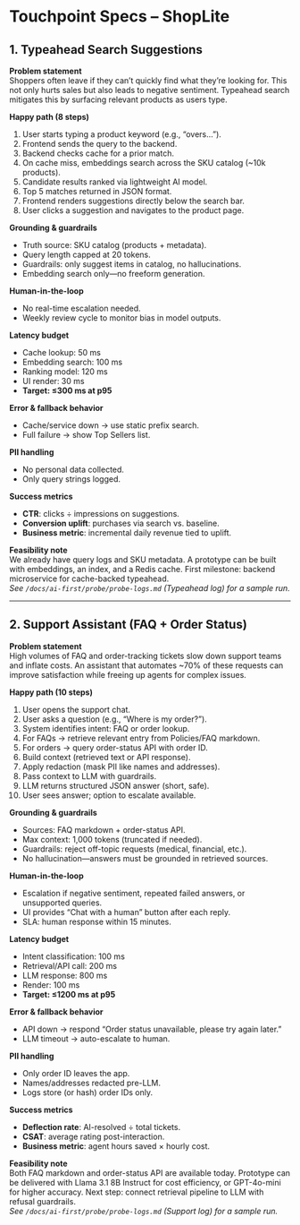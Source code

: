 # Touchpoint Specs – ShopLite

## 1. Typeahead Search Suggestions

**Problem statement**  
Shoppers often leave if they can’t quickly find what they’re looking for. This not only hurts sales but also leads to negative sentiment. Typeahead search mitigates this by surfacing relevant products as users type.  

**Happy path (8 steps)**  
1. User starts typing a product keyword (e.g., “overs...”).  
2. Frontend sends the query to the backend.  
3. Backend checks cache for a prior match.  
4. On cache miss, embeddings search across the SKU catalog (~10k products).  
5. Candidate results ranked via lightweight AI model.  
6. Top 5 matches returned in JSON format.  
7. Frontend renders suggestions directly below the search bar.  
8. User clicks a suggestion and navigates to the product page.  

**Grounding & guardrails**  
- Truth source: SKU catalog (products + metadata).  
- Query length capped at 20 tokens.  
- Guardrails: only suggest items in catalog, no hallucinations.  
- Embedding search only—no freeform generation.  

**Human-in-the-loop**  
- No real-time escalation needed.  
- Weekly review cycle to monitor bias in model outputs.  

**Latency budget**  
- Cache lookup: 50 ms  
- Embedding search: 100 ms  
- Ranking model: 120 ms  
- UI render: 30 ms  
- **Target: ≤300 ms at p95**  

**Error & fallback behavior**  
- Cache/service down → use static prefix search.  
- Full failure → show Top Sellers list.  

**PII handling**  
- No personal data collected.  
- Only query strings logged.  

**Success metrics**  
- **CTR**: clicks ÷ impressions on suggestions.  
- **Conversion uplift**: purchases via search vs. baseline.  
- **Business metric**: incremental daily revenue tied to uplift.  

**Feasibility note**  
We already have query logs and SKU metadata. A prototype can be built with embeddings, an index, and a Redis cache. First milestone: backend microservice for cache-backed typeahead.<br>
*See `/docs/ai-first/probe/probe-logs.md` (Typeahead log) for a sample run.*  

---

## 2. Support Assistant (FAQ + Order Status)

**Problem statement**  
High volumes of FAQ and order-tracking tickets slow down support teams and inflate costs. An assistant that automates ~70% of these requests can improve satisfaction while freeing up agents for complex issues.  

**Happy path (10 steps)**  
1. User opens the support chat.  
2. User asks a question (e.g., “Where is my order?”).  
3. System identifies intent: FAQ or order lookup.  
4. For FAQs → retrieve relevant entry from Policies/FAQ markdown.  
5. For orders → query order-status API with order ID.  
6. Build context (retrieved text or API response).  
7. Apply redaction (mask PII like names and addresses).  
8. Pass context to LLM with guardrails.  
9. LLM returns structured JSON answer (short, safe).  
10. User sees answer; option to escalate available.  

**Grounding & guardrails**  
- Sources: FAQ markdown + order-status API.  
- Max context: 1,000 tokens (truncated if needed).  
- Guardrails: reject off-topic requests (medical, financial, etc.).  
- No hallucination—answers must be grounded in retrieved sources.  

**Human-in-the-loop**  
- Escalation if negative sentiment, repeated failed answers, or unsupported queries.  
- UI provides “Chat with a human” button after each reply.  
- SLA: human response within 15 minutes.  

**Latency budget**  
- Intent classification: 100 ms  
- Retrieval/API call: 200 ms  
- LLM response: 800 ms  
- Render: 100 ms  
- **Target: ≤1200 ms at p95**  

**Error & fallback behavior**  
- API down → respond “Order status unavailable, please try again later.”  
- LLM timeout → auto-escalate to human.  

**PII handling**  
- Only order ID leaves the app.  
- Names/addresses redacted pre-LLM.  
- Logs store (or hash) order IDs only.  

**Success metrics**  
- **Deflection rate**: AI-resolved ÷ total tickets.  
- **CSAT**: average rating post-interaction.  
- **Business metric**: agent hours saved × hourly cost.  

**Feasibility note**  
Both FAQ markdown and order-status API are available today. Prototype can be delivered with Llama 3.1 8B Instruct for cost efficiency, or GPT-4o-mini for higher accuracy. Next step: connect retrieval pipeline to LLM with refusal guardrails.<br>
*See `/docs/ai-first/probe/probe-logs.md` (Support log) for a sample run.*